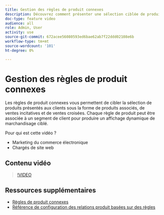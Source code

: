 ```yaml
---
title: Gestion des règles de produit connexes
description: Découvrez comment présenter une sélection ciblée de produits pour stocker les clients en tant que produits associés, ventes incitatives et ventes croisées.
doc-type: feature video
audience: all
role: Admin, User
activity: use
source-git-commit: 672acee56080593ed6bae62ab7f22ddd02108e6b
workflow-type: tm+mt
source-wordcount: '101'
ht-degree: 0%

---
```


# Gestion des règles de produit connexes

Les règles de produit connexes vous permettent de cibler la sélection de produits présentés aux clients sous la forme de produits associés, de ventes incitatives et de ventes croisées. Chaque règle de produit peut être associée à un segment de client pour produire un affichage dynamique de marchandisage ciblé.

Pour qui est cette vidéo ?

- Marketing du commerce électronique
- Chargés de site web

## Contenu vidéo

>[!VIDEO](https://video.tv.adobe.com/v/343837?quality=12&learn=on)

## Ressources supplémentaires

- [Règles de produit connexes](https://docs.magento.com/user-guide/marketing/product-related-rules.html)
- [Référence de configuration des relations produit basées sur des règles](https://docs.magento.com/user-guide/configuration/catalog/catalog.html#rule-based-product-relations)
